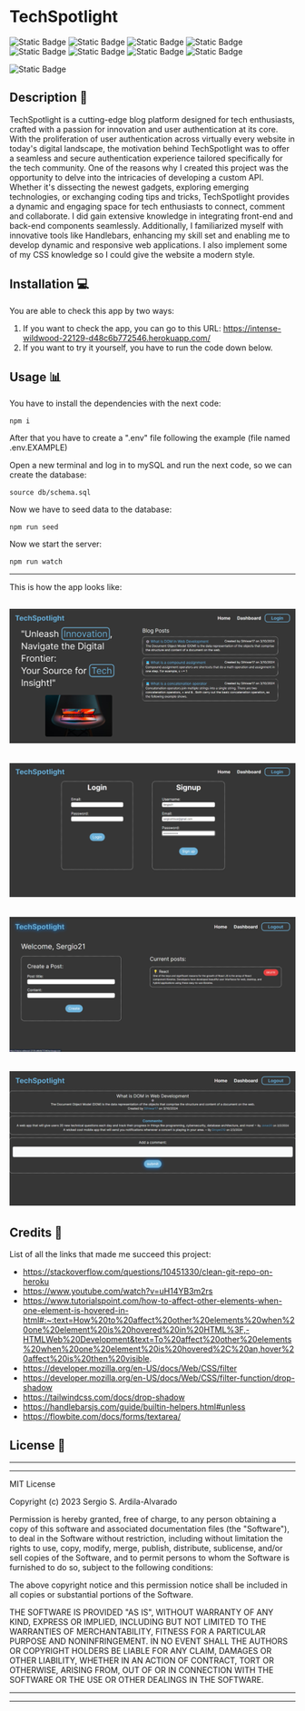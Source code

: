 # TechSpotlight
![Static Badge](https://img.shields.io/badge/JavaScript-F7DF1E?style=for-the-badge&logo=javascript&labelColor=black)
![Static Badge](https://img.shields.io/badge/MySQL%20-%20%234479A1?style=for-the-badge&logo=mysql&logoColor=%234479A1&labelColor=white)
![Static Badge](https://img.shields.io/badge/Node.js-%23339933?style=for-the-badge&logo=node.js&labelColor=black)
![Static Badge](https://img.shields.io/badge/sequelize%20-%20%2352B0E7?style=for-the-badge&logo=sequelize&labelColor=black)
![Static Badge](https://img.shields.io/badge/tailwind%20css%20-%20%2306B6D4?style=for-the-badge&logo=tailwindcss&labelColor=black)
![Static Badge](https://img.shields.io/badge/ESLint%20-%20%234B32C3?style=for-the-badge&logo=eslint&labelColor=black)
![Static Badge](https://img.shields.io/badge/prettier%20-%20%23F7B93E?style=for-the-badge&logo=prettier&labelColor=black)
![Static Badge](https://img.shields.io/badge/handlebars%20-%20%23000000?style=for-the-badge&logo=handlebarsdotjs&labelColor=black)

![Static Badge](https://img.shields.io/badge/MIT-%2316A5F3?style=for-the-badge&label=License)

## Description  :bookmark_tabs:

TechSpotlight is a cutting-edge blog platform designed for tech enthusiasts, crafted with a passion for innovation and user authentication at its core. With the proliferation of user authentication across virtually every website in today's digital landscape, the motivation behind TechSpotlight was to offer a seamless and secure authentication experience tailored specifically for the tech community. One of the reasons why I created this project was the opportunity to delve into the intricacies of developing a custom API. Whether it's dissecting the newest gadgets, exploring emerging technologies, or exchanging coding tips and tricks, TechSpotlight provides a dynamic and engaging space for tech enthusiasts to connect, comment and collaborate. I did gain extensive knowledge in integrating front-end and back-end components seamlessly. Additionally, I familiarized myself with innovative tools like Handlebars, enhancing my skill set and enabling me to develop dynamic and responsive web applications. I also implement some of my CSS knowledge so I could give the website a modern style.

## Installation :computer:

You are able to check this app by two ways:

 1. If you want to check the app, you can go to this URL: https://intense-wildwood-22129-d48c6b772546.herokuapp.com/ 
 2. If you want to try it yourself, you have to run the code down below.

## Usage :bar_chart:

You have to install the dependencies with the next code:
    
    npm i
    
After that you have to create a ".env" file following the example (file named .env.EXAMPLE)

Open a new terminal and log in to mySQL and run the next code, so we can create the database:

    source db/schema.sql

Now we have to seed data to the database:

    npm run seed
    
    
Now we start the server:

    npm run watch
    
 ---
This is how the app looks like: 

![example of the app.](public/images/tech1.png)
 ---
 ![example of the app.](public/images/tech2.png)
 ---
 ![example of the app.](public/images/tech3.png)
 ---
 ![example of the app.](public/images/tech4.png)
 ---
## Credits :email:

List of all the links that made me succeed this project:
- https://stackoverflow.com/questions/10451330/clean-git-repo-on-heroku
- https://www.youtube.com/watch?v=uH14YB3m2rs
- https://www.tutorialspoint.com/how-to-affect-other-elements-when-one-element-is-hovered-in-html#:~:text=How%20to%20affect%20other%20elements%20when%20one%20element%20is%20hovered%20in%20HTML%3F,-HTMLWeb%20Development&text=To%20affect%20other%20elements%20when%20one%20element%20is%20hovered%2C%20an,hover%20affect%20is%20then%20visible.
- https://developer.mozilla.org/en-US/docs/Web/CSS/filter
- https://developer.mozilla.org/en-US/docs/Web/CSS/filter-function/drop-shadow
- https://tailwindcss.com/docs/drop-shadow
- https://handlebarsjs.com/guide/builtin-helpers.html#unless
- https://flowbite.com/docs/forms/textarea/


## License :memo:
---
---
MIT License

Copyright (c) 2023 Sergio S. Ardila-Alvarado

Permission is hereby granted, free of charge, to any person obtaining a copy
of this software and associated documentation files (the "Software"), to deal
in the Software without restriction, including without limitation the rights
to use, copy, modify, merge, publish, distribute, sublicense, and/or sell
copies of the Software, and to permit persons to whom the Software is
furnished to do so, subject to the following conditions:

The above copyright notice and this permission notice shall be included in all
copies or substantial portions of the Software.

THE SOFTWARE IS PROVIDED "AS IS", WITHOUT WARRANTY OF ANY KIND, EXPRESS OR
IMPLIED, INCLUDING BUT NOT LIMITED TO THE WARRANTIES OF MERCHANTABILITY,
FITNESS FOR A PARTICULAR PURPOSE AND NONINFRINGEMENT. IN NO EVENT SHALL THE
AUTHORS OR COPYRIGHT HOLDERS BE LIABLE FOR ANY CLAIM, DAMAGES OR OTHER
LIABILITY, WHETHER IN AN ACTION OF CONTRACT, TORT OR OTHERWISE, ARISING FROM,
OUT OF OR IN CONNECTION WITH THE SOFTWARE OR THE USE OR OTHER DEALINGS IN THE
SOFTWARE.

---
---
